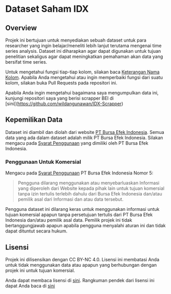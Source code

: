 # Dataset Saham IDX

## Overview

Projek ini bertujuan untuk menyediakan sebuah dataset untuk para researcher yang ingin belajar/meneliti lebih lanjut terutama mengenai time series analysis. Dataset ini diharapkan agar dapat digunakan untuk tujuan penelitian sekaligus agar dapat meningkatkan pemahaman akan data yang bersifat time series.

Untuk mengetahui fungsi tiap-tiap kolom, silakan baca [Keterangan Nama Kolom](Keterangan%20Nama%20Kolom.md). Apabila Anda mengetahui atau ingin memperbaiki fungsi dari suatu kolom, silakan buka Pull Requests pada repositori ini.

Apabila Anda ingin mengetahui bagaimana saya mengumpulkan data ini, kunjungi repositori saya yang berisi scrapper BEI di [sini[(https://github.com/wildangunawan/IDX-Scrapper)

## Kepemilikan Data

Dataset ini diambil dan diolah dari website [PT Bursa Efek Indonesia](https://idx.co.id). Semua data yang ada dalam dataset adalah milik PT Bursa Efek Indonesia. Silakan mengacu pada [Syarat Penggunaan](https://idx.co.id/footer-menu/tautan-langsung/syarat-penggunaan/) yang dimiliki oleh PT Bursa Efek Indonesia.

### Penggunaan Untuk Komersial

Mengacu pada [Syarat Penggunaan](https://idx.co.id/footer-menu/tautan-langsung/syarat-penggunaan/) PT Bursa Efek Indonesia Nomor 5:

> Pengguna dilarang menggunakan atau menyebarluaskan Informasi yang diperoleh dari Website kepada pihak lain untuk tujuan komersial tanpa izin tertulis terlebih dahulu dari Bursa Efek Indonesia dan/atau pemilik asal dari Informasi dan atau data tersebut.

Pengguna dataset ini dilarang keras untuk menggunakan informasi untuk tujuan komersial apapun tanpa persetujuan tertulis dari PT Bursa Efek Indonesia dan/atau pemilik asal data. Pemilik projek ini tidak bertanggungjawab apapun apabila pengguna menyalahi aturan ini dan tidak dapat dituntut secara hukum.

## Lisensi

Projek ini dilisensikan dengan CC BY-NC 4.0. Lisensi ini membatasi Anda untuk tidak menggunakan data atau apapun yang berhubungan dengan projek ini untuk tujuan komersial.

Anda dapat membaca lisensi di [sini](LICENSE.md). Rangkuman pendek dari lisensi ini dapat Anda baca di [sini](https://creativecommons.org/licenses/by-nc/4.0/)
